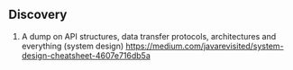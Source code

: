 ## Discovery 
1. A dump on API structures, data transfer protocols, architectures and everything (system design)
  https://medium.com/javarevisited/system-design-cheatsheet-4607e716db5a


